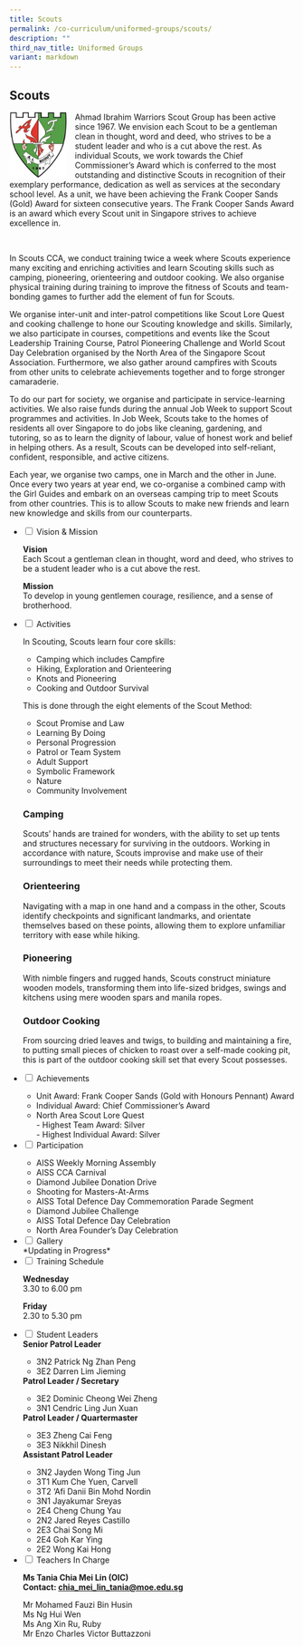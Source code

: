 ```yaml
---
title: Scouts
permalink: /co-curriculum/uniformed-groups/scouts/
description: ""
third_nav_title: Uniformed Groups
variant: markdown
---
```

## Scouts
<img align="left" style="width:20%;margin-right:15px;" src="/images/scout%20logo.jpg">

Ahmad Ibrahim Warriors Scout Group has been active since 1967. We envision each Scout to be a gentleman clean in thought, word and deed, who strives to be a student leader and who is a cut above the rest. As individual Scouts, we work towards the Chief Commissioner’s Award which is conferred to the most outstanding and distinctive Scouts in recognition of their exemplary performance, dedication as well as services at the secondary school level. As a unit, we have been achieving the Frank Cooper Sands (Gold) Award for sixteen consecutive years. The Frank Cooper Sands Award is an award which every Scout unit in Singapore strives to achieve excellence in.

<br clear="left">

In Scouts CCA, we conduct training twice a week where Scouts experience many exciting and enriching activities and learn Scouting skills such as camping, pioneering, orienteering and outdoor cooking. We also organise physical training during training to improve the fitness of Scouts and team-bonding games to further add the element of fun for Scouts.

We organise inter-unit and inter-patrol competitions like Scout Lore Quest and cooking challenge to hone our Scouting knowledge and skills. Similarly, we also participate in courses, competitions and events like the Scout Leadership Training Course, Patrol Pioneering Challenge and World Scout Day Celebration organised by the North Area of the Singapore Scout Association. Furthermore, we also gather around campfires with Scouts from other units to celebrate achievements together and to forge stronger camaraderie. 

To do our part for society, we organise and participate in service-learning activities. We also raise funds during the annual Job Week to support Scout programmes and activities. In Job Week, Scouts take to the homes of residents all over Singapore to do jobs like cleaning, gardening, and tutoring, so as to learn the dignity of labour, value of honest work and belief in helping others. As a result, Scouts can be developed into self-reliant, confident, responsible, and active citizens. 

Each year, we organise two camps, one in March and the other in June. Once every two years at year end, we co-organise a combined camp with the Girl Guides and embark on an overseas camping trip to meet Scouts from other countries. This is to allow Scouts to make new friends and learn new knowledge and skills from our counterparts.
<ul class="jekyllcodex_accordion">
<li><input type="checkbox" id="accordion1"> <label for="accordion1">Vision &amp; Mission</label>
<div>
	<p><strong>Vision</strong><br>Each Scout a gentleman clean in thought, word and deed, who strives to be a student leader who is a cut above the rest.</p>
<p><strong>Mission</strong><br>To develop in young gentlemen courage, resilience, and a sense of brotherhood.</p>
</div>
</li>
<li><input type="checkbox" id="accordion2"> <label for="accordion2">Activities</label>
<div>
<p></p><p>In Scouting, Scouts learn four core skills:</p>
<ul>
<li>Camping which includes Campfire</li>
<li>Hiking, Exploration and Orienteering</li>
<li>Knots and Pioneering</li>
<li>Cooking and Outdoor Survival</li>
</ul>
<p>This is done through the eight elements of the Scout Method:  </p>
<ul>
<li>Scout Promise and Law</li>
<li>Learning By Doing</li>
<li>Personal Progression</li>
<li>Patrol or Team System</li>
<li>Adult Support</li>
<li>Symbolic Framework</li>
<li>Nature</li>
<li>Community Involvement</li>
</ul>
<h3 id="camping">Camping</h3>
<p>Scouts’ hands are trained for wonders, with the ability to set up tents and structures necessary for surviving in the outdoors. Working in accordance with nature, Scouts improvise and make use of their surroundings to meet their needs while protecting them.</p>
<h3 id="orienteering">Orienteering</h3>
<p>Navigating with a map in one hand and a compass in the other, Scouts identify checkpoints and significant landmarks, and orientate themselves based on these points, allowing them to explore unfamiliar territory with ease while hiking.</p>
<h3 id="orienteering">Pioneering</h3>
<p>With nimble fingers and rugged hands, Scouts construct miniature wooden models, transforming them into life-sized bridges, swings and kitchens using mere wooden spars and manila ropes.</p>
<h3 id="outdoor-cooking">Outdoor Cooking</h3>
<p>From sourcing dried leaves and twigs, to building and maintaining a fire, to putting small pieces of chicken to roast over a self-made cooking pit, this is part of the outdoor cooking skill set that every Scout possesses.</p>
</div></li><li><input type="checkbox" id="accordion3"> <label for="accordion3">Achievements</label>
<div>
<ul>
	<li>Unit Award: Frank Cooper Sands (Gold with Honours Pennant) Award</li>
	<li>Individual Award: Chief Commissioner’s Award</li>
	<li>North Area Scout Lore Quest<br>- Highest Team Award: Silver<br>- Highest Individual Award: Silver</li>
	</ul>
</div>
</li>
<li><input type="checkbox" id="accordion4"> <label for="accordion4">Participation</label>
<div>
<ul>
<li>AISS Weekly Morning Assembly</li>
<li>AISS CCA Carnival</li>
<li>Diamond Jubilee Donation Drive</li>
<li>Shooting for Masters-At-Arms</li>
<li>AISS Total Defence Day Commemoration Parade Segment</li>
<li>Diamond Jubilee Challenge</li>
<li>AISS Total Defence Day Celebration</li>
<li>North Area Founder’s Day Celebration</li>
</ul>
</div>
</li>
<li><input type="checkbox" id="accordion5"> <label for="accordion5">Gallery</label>
<div>
*Updating in Progress*
</div>
</li>
<li><input type="checkbox" id="accordion6"> <label for="accordion6">Training Schedule</label>
<div>
<p><strong>Wednesday</strong><br>3.30 to 6.00 pm</p>
<p><strong>Friday</strong><br>2.30 to 5.30 pm</p>
</div>
</li>
<li><input type="checkbox" id="accordion7"> <label for="accordion7">Student Leaders</label>
<div>
	<b>Senior Patrol Leader</b><br>
<ul>
<li>3N2 Patrick Ng Zhan Peng</li>
<li>3E2 Darren Lim Jieming</li>
</ul>
<b>Patrol Leader / Secretary</b><br>
<ul>
<li>3E2 Dominic Cheong Wei Zheng</li>
<li>3N1 Cendric Ling Jun Xuan</li>
</ul>
<b>Patrol Leader / Quartermaster</b><br>
<ul>
<li>3E3 Zheng Cai Feng</li>
<li>3E3 Nikkhil Dinesh</li>
</ul>
<b>Assistant Patrol Leader</b><br>
<ul>
<li>3N2 Jayden Wong Ting Jun</li>
<li>3T1 Kum Che Yuen, Carvell</li>
<li>3T2 ‘Afi Danii Bin Mohd Nordin</li>
<li>3N1 Jayakumar Sreyas</li>
<li>2E4 Cheng Chung Yau</li>
<li>2N2 Jared Reyes Castillo</li>
<li>2E3 Chai Song Mi</li>
<li>2E4 Goh Kar Ying</li>
<li>2E2 Wong Kai Hong</li>
</ul>

</div>
</li>
<li><input type="checkbox" id="accordion8"> <label for="accordion8">Teachers In Charge</label>
<div>
<p><strong>Ms Tania Chia Mei Lin (OIC)<br></strong><strong>Contact:&nbsp;<a target="" href="mailto:chia_mei_lin_tania@moe.edu.sg">chia_mei_lin_tania@moe.edu.sg</a></strong></p>
	<p>Mr Mohamed Fauzi Bin Husin<br>Ms Ng Hui Wen<br>Ms Ang Xin Ru, Ruby<br>Mr Enzo Charles Victor Buttazzoni</p>
</div>
</li>
</ul>